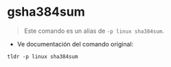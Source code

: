# gsha384sum

> Este comando es un alias de `-p linux sha384sum`.

- Ve documentación del comando original:

`tldr -p linux sha384sum`
